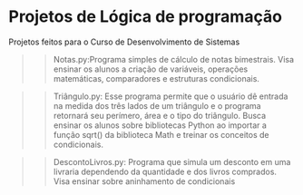 # Projetos de Lógica de programação
Projetos feitos para o Curso de Desenvolvimento de Sistemas

>>Notas.py:Programa simples de cálculo de notas bimestrais. Visa ensinar os alunos a criação de variáveis, operações matemáticas, comparadores e estruturas condicionais.

>>Triângulo.py:
    Esse programa permite que o usuário dê entrada na medida dos três lados de um triângulo e o programa retornará seu perímero, área e o tipo do triângulo. Busca ensinar os alunos sobre bibliotecas Python ao importar a função sqrt() da biblioteca Math e treinar os conceitos de condicionais.

>>DescontoLivros.py: Programa que simula um desconto em uma livraria dependendo da quantidade e dos livros comprados. Visa ensinar sobre aninhamento de condicionais
